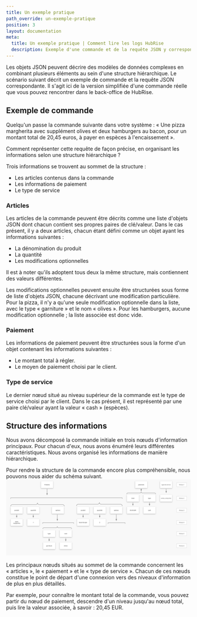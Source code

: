 ```yaml
---
title: Un exemple pratique
path_override: un-exemple-pratique
position: 3
layout: documentation
meta:
  title: Un exemple pratique | Comment lire les logs HubRise
  description: Exemple d'une commande et de la requête JSON y correspondant.
---
```


Les objets JSON peuvent décrire des modèles de données complexes en combinant plusieurs éléments au sein d'une structure hiérarchique. Le scénario suivant décrit un exemple de commande et la requête JSON correspondante. Il s'agit ici de la version simplifiée d'une commande réelle que vous pouvez rencontrer dans le back-office de HubRise.

## Exemple de commande

Quelqu'un passe la commande suivante dans votre système : « Une pizza margherita avec supplément olives et deux hamburgers au bacon, pour un montant total de 20,45 euros, à payer en espèces à l'encaissement ».

Comment représenter cette requête de façon précise, en organisant les informations selon une structure hiérarchique ?

Trois informations se trouvent au sommet de la structure :

- Les articles contenus dans la commande
- Les informations de paiement
- Le type de service

### Articles

Les articles de la commande peuvent être décrits comme une liste d'objets JSON dont chacun contient ses propres paires de clé/valeur. Dans le cas présent, il y a deux articles, chacun étant défini comme un objet ayant les informations suivantes :

- La dénomination du produit
- La quantité
- Les modifications optionnelles

Il est à noter qu'ils adoptent tous deux la même structure, mais contiennent des valeurs différentes.

Les modifications optionnelles peuvent ensuite être structurées sous forme de liste d'objets JSON, chacune décrivant une modification particulière. Pour la pizza, il n'y a qu'une seule modification optionnelle dans la liste, avec le type « garniture » et le nom « olives ». Pour les hamburgers, aucune modification optionnelle ; la liste associée est donc vide.

### Paiement

Les informations de paiement peuvent être structurées sous la forme d'un objet contenant les informations suivantes :

- Le montant total à régler.
- Le moyen de paiement choisi par le client.

### Type de service

Le dernier nœud situé au niveau supérieur de la commande est le type de service choisi par le client. Dans le cas présent, il est représenté par une paire clé/valeur ayant la valeur « cash » (espèces).

## Structure des informations

Nous avons décomposé la commande initiale en trois nœuds d'information principaux. Pour chacun d'eux, nous avons énuméré leurs différentes caractéristiques. Nous avons organisé les informations de manière hiérarchique.

Pour rendre la structure de la commande encore plus compréhensible, nous pouvons nous aider du schéma suivant. ![Structure des informations JSON](./images/003-2x-sample-order.png)

Les principaux nœuds situés au sommet de la commande concernent les « articles », le « paiement » et le « type de service ». Chacun de ces nœuds constitue le point de départ d'une connexion vers des niveaux d'information de plus en plus détaillés.

Par exemple, pour connaître le montant total de la commande, vous pouvez partir du nœud de paiement, descendre d'un niveau jusqu'au nœud total, puis lire la valeur associée, à savoir : 20,45 EUR.
